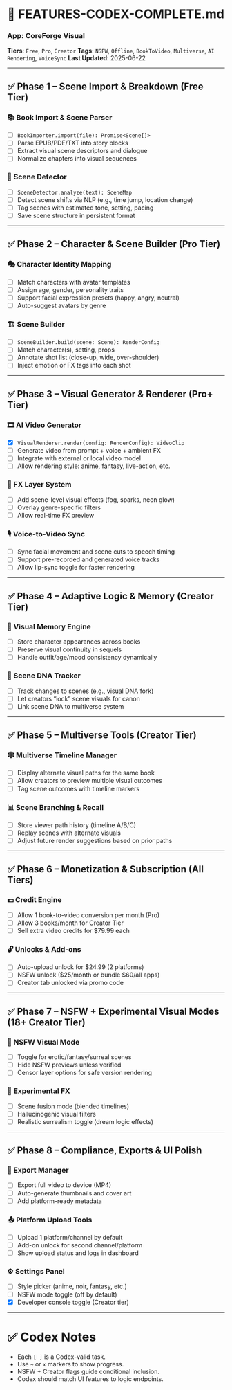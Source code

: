 # 📘 FEATURES-CODEX-COMPLETE.md
### App: CoreForge Visual
**Tiers**: `Free`, `Pro`, `Creator`
**Tags**: `NSFW`, `Offline`, `BookToVideo`, `Multiverse`, `AI Rendering`, `VoiceSync`
**Last Updated**: 2025-06-22

---

## ✅ Phase 1 – Scene Import & Breakdown (Free Tier)

### 📚 Book Import & Scene Parser
- [ ] `BookImporter.import(file): Promise<Scene[]>`
- [ ] Parse EPUB/PDF/TXT into story blocks
- [ ] Extract visual scene descriptors and dialogue
- [ ] Normalize chapters into visual sequences

### 🧠 Scene Detector
- [ ] `SceneDetector.analyze(text): SceneMap`
- [ ] Detect scene shifts via NLP (e.g., time jump, location change)
- [ ] Tag scenes with estimated tone, setting, pacing
- [ ] Save scene structure in persistent format

---

## ✅ Phase 2 – Character & Scene Builder (Pro Tier)

### 🎭 Character Identity Mapping
- [ ] Match characters with avatar templates
- [ ] Assign age, gender, personality traits
- [ ] Support facial expression presets (happy, angry, neutral)
- [ ] Auto-suggest avatars by genre

### 🏗️ Scene Builder
- [ ] `SceneBuilder.build(scene: Scene): RenderConfig`
- [ ] Match character(s), setting, props
- [ ] Annotate shot list (close-up, wide, over-shoulder)
- [ ] Inject emotion or FX tags into each shot

---

## ✅ Phase 3 – Visual Generator & Renderer (Pro+ Tier)

### 🎞️ AI Video Generator
- [x] `VisualRenderer.render(config: RenderConfig): VideoClip`
- [ ] Generate video from prompt + voice + ambient FX
- [ ] Integrate with external or local video model
- [ ] Allow rendering style: anime, fantasy, live-action, etc.

### 🌠 FX Layer System
- [ ] Add scene-level visual effects (fog, sparks, neon glow)
- [ ] Overlay genre-specific filters
- [ ] Allow real-time FX preview

### 🎙 Voice-to-Video Sync
- [ ] Sync facial movement and scene cuts to speech timing
- [ ] Support pre-recorded and generated voice tracks
- [ ] Allow lip-sync toggle for faster rendering

---

## ✅ Phase 4 – Adaptive Logic & Memory (Creator Tier)

### 🧠 Visual Memory Engine
- [ ] Store character appearances across books
- [ ] Preserve visual continuity in sequels
- [ ] Handle outfit/age/mood consistency dynamically

### 🧬 Scene DNA Tracker
- [ ] Track changes to scenes (e.g., visual DNA fork)
- [ ] Let creators “lock” scene visuals for canon
- [ ] Link scene DNA to multiverse system

---

## ✅ Phase 5 – Multiverse Tools (Creator Tier)

### 🕸 Multiverse Timeline Manager
- [ ] Display alternate visual paths for the same book
- [ ] Allow creators to preview multiple visual outcomes
- [ ] Tag scene outcomes with timeline markers

### 📊 Scene Branching & Recall
- [ ] Store viewer path history (timeline A/B/C)
- [ ] Replay scenes with alternate visuals
- [ ] Adjust future render suggestions based on prior paths

---

## ✅ Phase 6 – Monetization & Subscription (All Tiers)

### 💵 Credit Engine
- [ ] Allow 1 book-to-video conversion per month (Pro)
- [ ] Allow 3 books/month for Creator Tier
- [ ] Sell extra video credits for $79.99 each

### 🔓 Unlocks & Add-ons
- [ ] Auto-upload unlock for $24.99 (2 platforms)
- [ ] NSFW unlock ($25/month or bundle $60/all apps)
- [ ] Creator tab unlocked via promo code

---

## ✅ Phase 7 – NSFW + Experimental Visual Modes (18+ Creator Tier)

### 🔞 NSFW Visual Mode
- [ ] Toggle for erotic/fantasy/surreal scenes
- [ ] Hide NSFW previews unless verified
- [ ] Censor layer options for safe version rendering

### 🧪 Experimental FX
- [ ] Scene fusion mode (blended timelines)
- [ ] Hallucinogenic visual filters
- [ ] Realistic surrealism toggle (dream logic effects)

---

## ✅ Phase 8 – Compliance, Exports & UI Polish

### 📱 Export Manager
- [ ] Export full video to device (MP4)
- [ ] Auto-generate thumbnails and cover art
- [ ] Add platform-ready metadata

### 📤 Platform Upload Tools
- [ ] Upload 1 platform/channel by default
- [ ] Add-on unlock for second channel/platform
- [ ] Show upload status and logs in dashboard

### ⚙️ Settings Panel
- [ ] Style picker (anime, noir, fantasy, etc.)
- [ ] NSFW mode toggle (off by default)
 - [x] Developer console toggle (Creator tier)

---

# ✅ Codex Notes

- Each `[ ]` is a Codex-valid task.
- Use `~` or `x` markers to show progress.
- NSFW + Creator flags guide conditional inclusion.
- Codex should match UI features to logic endpoints.
